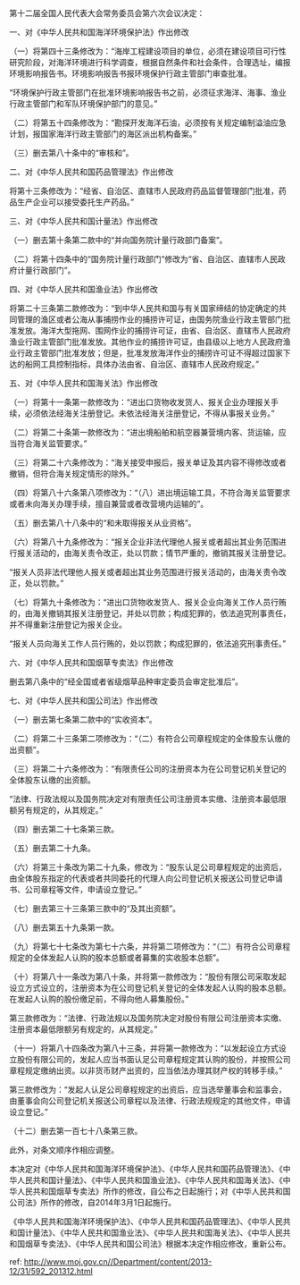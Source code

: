 第十二届全国人民代表大会常务委员会第六次会议决定：

一、对《中华人民共和国海洋环境保护法》作出修改

（一）将第四十三条修改为：“海岸工程建设项目的单位，必须在建设项目可行性研究阶段，对海洋环境进行科学调查，根据自然条件和社会条件，合理选址，编报环境影响报告书。环境影响报告书报环境保护行政主管部门审查批准。

“环境保护行政主管部门在批准环境影响报告书之前，必须征求海洋、海事、渔业行政主管部门和军队环境保护部门的意见。”

（二）将第五十四条修改为：“勘探开发海洋石油，必须按有关规定编制溢油应急计划，报国家海洋行政主管部门的海区派出机构备案。”

（三）删去第八十条中的“审核和”。

二、对《中华人民共和国药品管理法》作出修改

将第十三条修改为：“经省、自治区、直辖市人民政府药品监督管理部门批准，药品生产企业可以接受委托生产药品。”

三、对《中华人民共和国计量法》作出修改

（一）删去第十条第二款中的“并向国务院计量行政部门备案”。

（二）将第十四条中的“国务院计量行政部门”修改为“省、自治区、直辖市人民政府计量行政部门”。

四、对《中华人民共和国渔业法》作出修改

将第二十三条第二款修改为：“到中华人民共和国与有关国家缔结的协定确定的共同管理的渔区或者公海从事捕捞作业的捕捞许可证，由国务院渔业行政主管部门批准发放。海洋大型拖网、围网作业的捕捞许可证，由省、自治区、直辖市人民政府渔业行政主管部门批准发放。其他作业的捕捞许可证，由县级以上地方人民政府渔业行政主管部门批准发放；但是，批准发放海洋作业的捕捞许可证不得超过国家下达的船网工具控制指标，具体办法由省、自治区、直辖市人民政府规定。”

五、对《中华人民共和国海关法》作出修改

（一）将第十一条第一款修改为：“进出口货物收发货人、报关企业办理报关手续，必须依法经海关注册登记。未依法经海关注册登记，不得从事报关业务。”

（二）将第二十条第一款修改为：“进出境船舶和航空器兼营境内客、货运输，应当符合海关监管要求。”

（三）将第二十六条修改为：“海关接受申报后，报关单证及其内容不得修改或者撤销，但符合海关规定情形的除外。”

（四）将第八十六条第八项修改为：“（八）进出境运输工具，不符合海关监管要求或者未向海关办理手续，擅自兼营或者改营境内运输的”。

（五）删去第八十八条中的“和未取得报关从业资格”。

（六）将第八十九条修改为：“报关企业非法代理他人报关或者超出其业务范围进行报关活动的，由海关责令改正，处以罚款；情节严重的，撤销其报关注册登记。

“报关人员非法代理他人报关或者超出其业务范围进行报关活动的，由海关责令改正，处以罚款。”

（七）将第九十条修改为：“进出口货物收发货人、报关企业向海关工作人员行贿的，由海关撤销其报关注册登记，并处以罚款；构成犯罪的，依法追究刑事责任，并不得重新注册登记为报关企业。

“报关人员向海关工作人员行贿的，处以罚款；构成犯罪的，依法追究刑事责任。”

六、对《中华人民共和国烟草专卖法》作出修改

删去第八条中的“经全国或者省级烟草品种审定委员会审定批准后”。

七、对《中华人民共和国公司法》作出修改

（一）删去第七条第二款中的“实收资本”。

（二）将第二十三条第二项修改为：“（二）有符合公司章程规定的全体股东认缴的出资额”。

（三）将第二十六条修改为：“有限责任公司的注册资本为在公司登记机关登记的全体股东认缴的出资额。

“法律、行政法规以及国务院决定对有限责任公司注册资本实缴、注册资本最低限额另有规定的，从其规定。”

（四）删去第二十七条第三款。

（五）删去第二十九条。

（六）将第三十条改为第二十九条，修改为：“股东认足公司章程规定的出资后，由全体股东指定的代表或者共同委托的代理人向公司登记机关报送公司登记申请书、公司章程等文件，申请设立登记。”

（七）删去第三十三条第三款中的“及其出资额”。

（八）删去第五十九条第一款。

（九）将第七十七条改为第七十六条，并将第二项修改为：“（二）有符合公司章程规定的全体发起人认购的股本总额或者募集的实收股本总额”。

（十）将第八十一条改为第八十条，并将第一款修改为：“股份有限公司采取发起设立方式设立的，注册资本为在公司登记机关登记的全体发起人认购的股本总额。在发起人认购的股份缴足前，不得向他人募集股份。”

第三款修改为：“法律、行政法规以及国务院决定对股份有限公司注册资本实缴、注册资本最低限额另有规定的，从其规定。”

（十一）将第八十四条改为第八十三条，并将第一款修改为：“以发起设立方式设立股份有限公司的，发起人应当书面认足公司章程规定其认购的股份，并按照公司章程规定缴纳出资。以非货币财产出资的，应当依法办理其财产权的转移手续。”

第三款修改为：“发起人认足公司章程规定的出资后，应当选举董事会和监事会，由董事会向公司登记机关报送公司章程以及法律、行政法规规定的其他文件，申请设立登记。”

（十二）删去第一百七十八条第三款。

此外，对条文顺序作相应调整。

本决定对《中华人民共和国海洋环境保护法》、《中华人民共和国药品管理法》、《中华人民共和国计量法》、《中华人民共和国渔业法》、《中华人民共和国海关法》、《中华人民共和国烟草专卖法》所作的修改，自公布之日起施行；对《中华人民共和国公司法》所作的修改，自2014年3月1日起施行。

《中华人民共和国海洋环境保护法》、《中华人民共和国药品管理法》、《中华人民共和国计量法》、《中华人民共和国渔业法》、《中华人民共和国海关法》、《中华人民共和国烟草专卖法》、《中华人民共和国公司法》根据本决定作相应修改，重新公布。



 ref: <http://www.moj.gov.cn//Department/content/2013-12/31/592_201312.html>